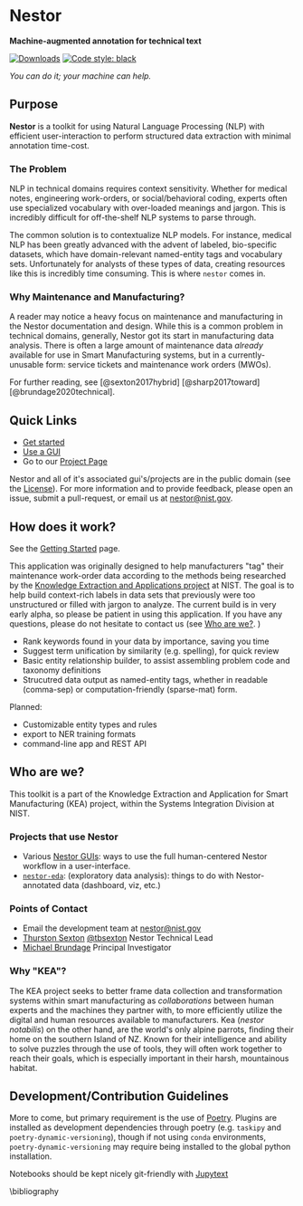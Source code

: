 # Nestor

**Machine-augmented annotation for technical text**

[![Downloads](https://pepy.tech/badge/nist-nestor)](https://pepy.tech/project/nist-nestor)
[![Code style: black](https://img.shields.io/badge/code%20style-black-000000.svg)](https://github.com/psf/black)

*You can do it; your machine can help.*

## Purpose

**Nestor** is a toolkit for using Natural Language Processing (NLP) with efficient user-interaction to perform structured data extraction with minimal annotation time-cost.
 
### The Problem
NLP in technical domains requires context sensitivity.
Whether for medical notes, engineering work-orders, or social/behavioral coding, experts often use specialized vocabulary with over-loaded meanings and jargon.
This is incredibly difficult for off-the-shelf NLP systems to parse through. 

The common solution is to contextualize NLP models.
For instance, medical NLP has been greatly advanced with the advent of labeled, bio-specific datasets, which have domain-relevant named-entity tags and vocabulary sets. 
Unfortunately for analysts of these types of data, creating resources like this is incredibly time consuming. 
This is where `nestor` comes in. 

### Why Maintenance and Manufacturing?

A reader may notice a heavy focus on maintenance and manufacturing in the Nestor documentation and design. 
While this is a common problem in technical domains, generally, Nestor got its start in manufacturing data analysis. 
There is often a large amount of maintenance data *already* available for use in Smart Manufacturing systems, but in a currently-unusable form: service tickets and maintenance work orders (MWOs).

For further reading, see [@sexton2017hybrid] [@sharp2017toward] [@brundage2020technical]. 

## Quick Links

- [Get started](getting-started.md)
- [Use a GUI](gui-links.md)
- Go to our [Project Page](https://www.nist.gov/services-resources/software/nestor)

Nestor and all of it's associated gui's/projects are in the public domain (see the [License](LICENSE.md)). For more information and to provide feedback, please open an issue, submit a pull-request, or email us at <nestor@nist.gov>.

## How does it work? 

See the [Getting Started](getting-started.md) page. 

This application was originally designed to help manufacturers "tag" their maintenance work-order data according to the methods being researched by the [Knowledge Extraction and Applications project](https://www.nist.gov/programs-projects/knowledge-extraction-and-application-manufacturing-operations) at NIST.
The goal is to help  build context-rich labels in data sets that previously were too unstructured or filled with jargon to analyze.
The current build is in very early alpha, so please be patient in using this application. If you have any questions, please do not hesitate to contact us (see [Who are we?](#who-are-we). ) 



-   Rank keywords found in your data by importance, saving you time
-   Suggest term unification by similarity (e.g. spelling), for quick review
-   Basic entity relationship builder, to assist assembling problem
    code and taxonomy definitions
-   Strucutred data output as named-entity tags, whether in readable (comma-sep) or
    computation-friendly (sparse-mat) form.

Planned: 

- Customizable entity types and rules
- export to NER training formats
- command-line app and REST API


## Who are we?

This toolkit is a part of the Knowledge Extraction and Application for Smart Manufacturing (KEA) project, within the Systems Integration Division at NIST. 


### Projects that use Nestor

- Various [Nestor GUIs](gui-links.md): ways to use the full human-centered Nestor workflow in a user-interface. 
- [`nestor-eda`](https://github.com/usnistgov/nestor-eda): (exploratory data analysis): things to do with Nestor-annotated data (dashboard, viz, etc.)


### Points of Contact
- Email the development team at <nestor@nist.gov>
-   [Thurston Sexton](https://www.nist.gov/people/thurston-sexton) [@tbsexton](https://github.com/tbsexton) Nestor Technical Lead 
-   [Michael Brundage](https://www.nist.gov/people/michael-p-brundage) Principal Investigator 


### Why "KEA"?

The KEA project seeks to better frame data collection and transformation systems within smart manufacturing as *collaborations* between human experts and the machines they partner with, to more efficiently utilize the digital and human resources available to manufacturers.
Kea (*nestor notabilis*) on the other hand, are the world's only alpine parrots, finding their home on the southern Island of NZ.
Known for their intelligence and ability to solve puzzles through the use of tools, they will often work together to reach their goals, which is especially important in their harsh, mountainous habitat. 

## Development/Contribution Guidelines
More to come, but primary requirement is the use of [Poetry](https://python-poetry.org/). 
Plugins are installed as development dependencies through poetry (e.g. `taskipy` and `poetry-dynamic-versioning`), though if not using `conda` environments, `poetry-dynamic-versioning` may require being installed to the global python installation. 

Notebooks should be kept nicely git-friendly with [Jupytext](https://github.com/mwouts/jupytext)

\bibliography
